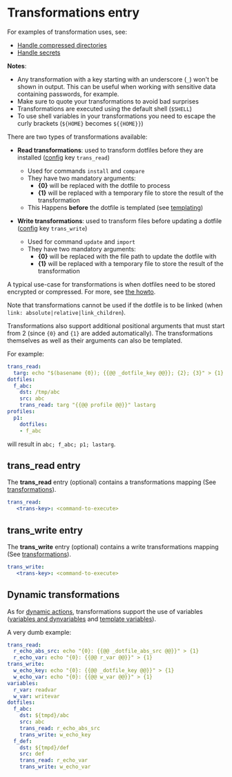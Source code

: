 # Transformations entry

For examples of transformation uses, see:

* [Handle compressed directories](howto/store-compressed-directories.md)
* [Handle secrets](howto/sensitive-dotfiles.md)

**Notes**:

* Any transformation with a key starting with an underscore (`_`) won't be shown in output. This can be useful when working with sensitive data containing passwords, for example.
* Make sure to quote your transformations to avoid bad surprises
* Transformations are executed using the default shell (`$SHELL`)
* To use shell variables in your transformations you need to escape the curly brackets (`${HOME}` becomes `${{HOME}}`)

There are two types of transformations available:

* **Read transformations**: used to transform dotfiles before they are installed ([config](config-config.md) key `trans_read`)
    * Used for commands `install` and `compare`
    * They have two mandatory arguments:
        * **{0}** will be replaced with the dotfile to process
        * **{1}** will be replaced with a temporary file to store the result of the transformation
    * This Happens **before** the dotfile is templated (see [templating](templating.md))

* **Write transformations**: used to transform files before updating a dotfile ([config](config-config.md) key `trans_write`)
    * Used for command `update` and `import`
    * They have two mandatory arguments:
        * **{0}** will be replaced with the file path to update the dotfile with
        * **{1}** will be replaced with a temporary file to store the result of the transformation

A typical use-case for transformations is when dotfiles need to be
stored encrypted or compressed. For more, see [the howto](howto/howto.md).

Note that transformations cannot be used if the dotfile is to be linked (when `link: absolute|relative|link_children`).

Transformations also support additional positional arguments that must start from 2 (since `{0}` and `{1}` are added automatically). The transformations themselves as well as their arguments can also be templated.

For example:
```yaml
trans_read:
  targ: echo "$(basename {0}); {{@@ _dotfile_key @@}}; {2}; {3}" > {1}
dotfiles:
  f_abc:
    dst: /tmp/abc
    src: abc
    trans_read: targ "{{@@ profile @@}}" lastarg
profiles:
  p1:
    dotfiles:
    - f_abc
```

will result in `abc; f_abc; p1; lastarg`.

## trans_read entry

The **trans_read** entry (optional) contains a transformations mapping (See [transformations](config-transformations.md)).

```yaml
trans_read:
   <trans-key>: <command-to-execute>
```

## trans_write entry

The **trans_write** entry (optional) contains a write transformations mapping (See [transformations](config-transformations.md)).

```yaml
trans_write:
   <trans-key>: <command-to-execute>
```

## Dynamic transformations

As for [dynamic actions](config-actions.md#dynamic-actions), transformations support
the use of variables ([variables and dynvariables](config-file.md#variables)
and [template variables](templating.md#template-variables)).

A very dumb example:
```yaml
trans_read:
  r_echo_abs_src: echo "{0}: {{@@ _dotfile_abs_src @@}}" > {1}
  r_echo_var: echo "{0}: {{@@ r_var @@}}" > {1}
trans_write:
  w_echo_key: echo "{0}: {{@@ _dotfile_key @@}}" > {1}
  w_echo_var: echo "{0}: {{@@ w_var @@}}" > {1}
variables:
  r_var: readvar
  w_var: writevar
dotfiles:
  f_abc:
    dst: ${tmpd}/abc
    src: abc
    trans_read: r_echo_abs_src
    trans_write: w_echo_key
  f_def:
    dst: ${tmpd}/def
    src: def
    trans_read: r_echo_var
    trans_write: w_echo_var
```
